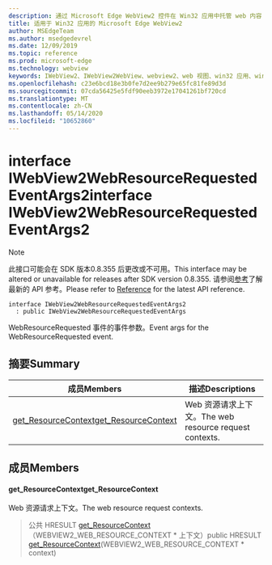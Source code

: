 ```yaml
---
description: 通过 Microsoft Edge WebView2 控件在 Win32 应用中托管 web 内容
title: 适用于 Win32 应用的 Microsoft Edge WebView2
author: MSEdgeTeam
ms.author: msedgedevrel
ms.date: 12/09/2019
ms.topic: reference
ms.prod: microsoft-edge
ms.technology: webview
keywords: IWebView2、IWebView2WebView、webview2、web 视图、win32 应用、win32、edge
ms.openlocfilehash: c23e6bcd18e3b0fe7d2ee9b279e65fc81fe89d3d
ms.sourcegitcommit: 07cda56425e5fdf90eeb3972e17041261bf720cd
ms.translationtype: MT
ms.contentlocale: zh-CN
ms.lasthandoff: 05/14/2020
ms.locfileid: "10652860"
---
```

# <span data-ttu-id="321b1-104">interface IWebView2WebResourceRequestedEventArgs2</span><span class="sxs-lookup"><span data-stu-id="321b1-104">interface IWebView2WebResourceRequestedEventArgs2</span></span> 

> [!NOTE]
> <span data-ttu-id="321b1-105">此接口可能会在 SDK 版本0.8.355 后更改或不可用。</span><span class="sxs-lookup"><span data-stu-id="321b1-105">This interface may be altered or unavailable for releases after SDK version 0.8.355.</span></span> <span data-ttu-id="321b1-106">请参阅[参考](../../../webview2-api-reference.md)了解最新的 API 参考。</span><span class="sxs-lookup"><span data-stu-id="321b1-106">Please refer to [Reference](../../../webview2-api-reference.md) for the latest API reference.</span></span>

```
interface IWebView2WebResourceRequestedEventArgs2
  : public IWebView2WebResourceRequestedEventArgs
```

<span data-ttu-id="321b1-107">WebResourceRequested 事件的事件参数。</span><span class="sxs-lookup"><span data-stu-id="321b1-107">Event args for the WebResourceRequested event.</span></span>

## <span data-ttu-id="321b1-108">摘要</span><span class="sxs-lookup"><span data-stu-id="321b1-108">Summary</span></span>

 <span data-ttu-id="321b1-109">成员</span><span class="sxs-lookup"><span data-stu-id="321b1-109">Members</span></span>                        | <span data-ttu-id="321b1-110">描述</span><span class="sxs-lookup"><span data-stu-id="321b1-110">Descriptions</span></span>
--------------------------------|---------------------------------------------
[<span data-ttu-id="321b1-111">get_ResourceContext</span><span class="sxs-lookup"><span data-stu-id="321b1-111">get_ResourceContext</span></span>](#get_resourcecontext) | <span data-ttu-id="321b1-112">Web 资源请求上下文。</span><span class="sxs-lookup"><span data-stu-id="321b1-112">The web resource request contexts.</span></span>

## <span data-ttu-id="321b1-113">成员</span><span class="sxs-lookup"><span data-stu-id="321b1-113">Members</span></span>

#### <span data-ttu-id="321b1-114">get_ResourceContext</span><span class="sxs-lookup"><span data-stu-id="321b1-114">get_ResourceContext</span></span> 

<span data-ttu-id="321b1-115">Web 资源请求上下文。</span><span class="sxs-lookup"><span data-stu-id="321b1-115">The web resource request contexts.</span></span>

> <span data-ttu-id="321b1-116">公共 HRESULT [get_ResourceContext](#get_resourcecontext)（WEBVIEW2_WEB_RESOURCE_CONTEXT \* 上下文）</span><span class="sxs-lookup"><span data-stu-id="321b1-116">public HRESULT [get_ResourceContext](#get_resourcecontext)(WEBVIEW2_WEB_RESOURCE_CONTEXT \* context)</span></span>

